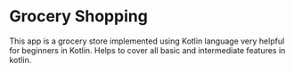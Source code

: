 #  Grocery Shopping
This app is a grocery store implemented using Kotlin language
very helpful for beginners in Kotlin.
Helps to cover all basic and intermediate features in kotlin.

